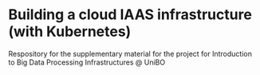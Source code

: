 # Building a cloud IAAS infrastructure (with Kubernetes)
Respository for the supplementary material for the project for Introduction to Big Data Processing Infrastructures @ UniBO

